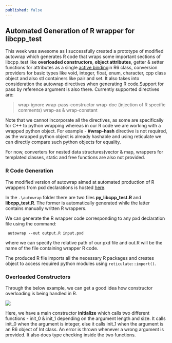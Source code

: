 ```yaml
---
published: false
---
```

## Automated Generation of R wrapper for libcpp_test

This week was awesome as I successfully created a prototype of modified autowrap which generates R code that wraps some important sections of libcpp_test like **overloaded constructors**, **object attributes**, getter & setter functions for attributes as a single [active binding](https://collinerickson.github.io/2018/01/10/using-active-bindings-in-r6-classes/)in R6 class, conversion providers for basic types like void, integer, float, enum, character, cpp class object and also stl containers like pair and set. It also takes into consideration the autowrap directives  when generating R code.Support for pass by reference argument is also there. Currently supported directives are:

> wrap-ignore
> wrap-pass-constructor
> wrap-doc (injection of R specific comments)
> wrap-as & wrap-constant

Note that we cannot incorporate all the directives, as some are specifically for C++ to python wrapping whereas in our R code we are working with a wrapped python object. For example - **#wrap-hash** directive is not required, as the wrapped python object is already hashable and using reticulate we can directly compare such python objects for equality.

For now, converters for nested data structures(vector & map, wrappers for templated classes, static and free functions are also not provided. 

### R Code Generation
The modified version of autowrap aimed at automated production of R wrappers from pxd declarations is hosted [here](https://github.com/24sharkS/autowrap-1).

In the ```.\autowrap``` folder there are two files **py_libcpp_test.R** and **libcpp_test.R**. The former is automatically generated while the latter contains manually written R wrappers.

We can generate the R wrapper code corresponding to any pxd declaration file using the command:

```	autowrap --out output.R input.pxd``` 

where we can specify the relative path of our pxd file and out.R will be the name of the file containing wrapper R code.

The produced R file imports all the necessary R packages and creates object to access required python modules using ```reticulate::import()```.

### Overloaded Constructors
Through the below example, we can get a good idea how constructor overloading is being handled in R.

![]({{site.baseurl}}/images/pycharm64_OCgV0GmQPk.png)


Here, we have a main constructor **initialize** which calls two different functions - init_0 & init_1 depending on the argument length and size. It calls init_0 when the argument is integer, else it calls init_1 when the argument is an R6 object of Int class. An error is thrown whenever a wrong argument is provided. It also does type checking inside the two functions.






